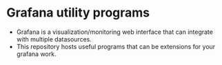 # Grafana utility programs 

  * Grafana is a visualization/monitoring web interface that can integrate with multiple datasources.
  * This repository hosts useful programs that can be extensions for your grafana work.

